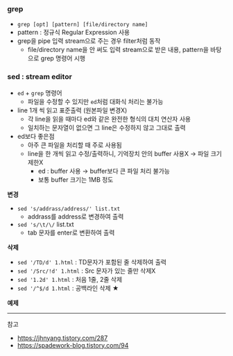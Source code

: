 
### grep
- `grep [opt] [pattern] [file/directory name]`
- pattern : 정규식 Regular Expression 사용
- grep을 pipe 입력 stream으로 주는 경우 filter처럼 동작
  - file/directory name을 안 써도 입력 stream으로 받은 내용, pattern을 바탕으로 grep 명령어 시행
  
### sed : stream editor
- `ed` + `grep` 명령어
  - 파일을 수정할 수 있지만 `ed`처럼 대화식 처리는 불가능
- line 1개 씩 읽고 표준출력 (원본파일 변경X)
  - 각 line을 읽을 때마다 ed와 같은 완전한 형식의 대치 연산자 사용
  - 일치하는 문자열이 없으면 그 line은 수정하지 않고 그대로 출력
- ed보다 좋은점
  - 아주 큰 파일을 처리할 때 주로 사용됨
  - line을 한 개씩 읽고 수정/출력하니, 기억장치 안의 buffer 사용X → 파일 크기 제한X
    - ed : buffer 사용 → buffer보다 큰 파일 처리 불가능
    - 보통 buffer 크기는 1MB 정도

<b>변경</b>
- `sed 's/addrass/address/' list.txt`
  - addrass를 address로 변경하여 출력
- `sed 's/\t/\/` list.txt
  - tab 문자를 enter로 변환하여 출력

<b>삭제</b>
- `sed '/TD/d' 1.html` : TD문자가 포함된 줄 삭제하여 출력
- `sed '/Src/!d' 1.html` : Src 문자가 있는 줄만 삭제X
- `sed '1.2d' 1.html` : 처음 1줄, 2줄 삭제
- `sed '/^$/d 1.html` : 공백라인 삭제 ★

<b>예제</b>


---

참고
- https://jhnyang.tistory.com/287
- https://spadework-blog.tistory.com/94
